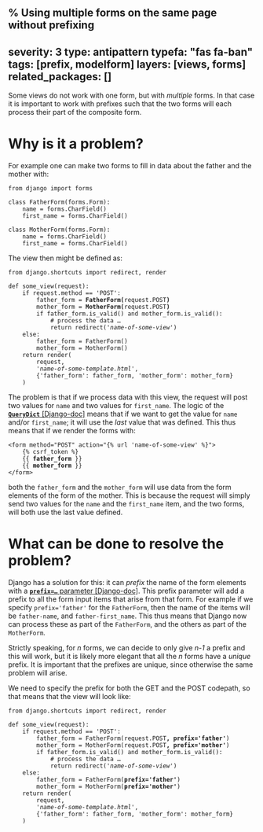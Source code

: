 % Using multiple forms on the same page without prefixing
---
severity: 3
type: antipattern
typefa: "fas fa-ban"
tags: [prefix, modelform]
layers: [views, forms]
related_packages: []
---

Some views do not work with one form, but with *multiple* forms. In that
case it is important to work with prefixes such that the two forms will
each process their part of the composite form.

# Why is it a problem?

For example one can make two forms to fill in data about the father and
the mother with:

```python3
from django import forms

class FatherForm(forms.Form):
    name = forms.CharField()
    first_name = forms.CharField()

class MotherForm(forms.Form):
    name = forms.CharField()
    first_name = forms.CharField()
```

The view then might be defined as:

<pre class="python3"><code>from django.shortcuts import redirect, render

def some_view(request):
    if request.method == 'POST':
        father_form = <b>FatherForm(</b>request.POST<b>)</b>
        mother_form = <b>MotherForm(</b>request.POST<b>)</b>
        if father_form.is_valid() and mother_form.is_valid():
            # process the data &hellip;
            return redirect('<i>name-of-some-view</i>')
    else:
        father_form = FatherForm()
        mother_form = MotherForm()
    return render(
        request,
        '<i>name-of-some-template.html</i>',
        {'father_form': father_form, 'mother_form': mother_form}
    )</code></pre>

The problem is that if we process data with this view, the request
will post two values for `name` and two values for `first_name`. The
logic of the [**`QueryDict`** [Django-doc]](https://docs.djangoproject.com/en/dev/ref/request-response/#django.http.QueryDict)
means that if we want to get the value for `name` and/or `first_name`;
it will use the *last* value that was defined. This thus means that
if we render the forms with:

<pre class="django"><code>&lt;form method=&quot;POST&quot; action=&quot;{% url 'name-of-some-view' %}&quot;&gt;
    {% csrf_token %}
    {{ <b>father_form</b> }}
    {{ <b>mother_form</b> }}
&lt;/form&gt;</code></pre>

both the `father_form` and the `mother_form` will use data from the form elements of the form of the mother.
This is because the request will simply send two values for the `name` and the `first_name` item, and the
two forms, will both use the last value defined.

# What can be done to resolve the problem?

Django has a solution for this: it can *prefix* the name of the form elements with a
[**<code>prefix=&hellip;</code>** parameter [Django-doc]](https://docs.djangoproject.com/en/dev/ref/forms/api/#django.forms.Form.prefix).
This prefix parameter will add a prefix to all the form input items that arise from that
form. For example if we specify `prefix='father'` for the `FatherForm`, then the name
of the items will be `father-name`, and `father-first_name`. This thus means that Django
now can process these as part of the `FatherForm`, and the others as part of the `MotherForm`.

Strictly speaking, for *n* forms, we can decide to only give *n-1* a prefix and this will work,
but it is likely more elegant that all the *n* forms have a *unique* prefix. It is important
that the prefixes are unique, since otherwise the same problem will arise.

We need to specify the prefix for both the GET and the POST codepath, so that means that the
view will look like:

<pre class="python"><code>from django.shortcuts import redirect, render

def some_view(request):
    if request.method == 'POST':
        father_form = FatherForm(request.POST<b>, prefix='father'</b>)
        mother_form = MotherForm(request.POST<b>, prefix='mother'</b>)
        if father_form.is_valid() and mother_form.is_valid():
            # process the data &hellip;
            return redirect('<i>name-of-some-view</i>')
    else:
        father_form = FatherForm(<b>prefix='father'</b>)
        mother_form = MotherForm(<b>prefix='mother'</b>)
    return render(
        request,
        '<i>name-of-some-template.html</i>',
        {'father_form': father_form, 'mother_form': mother_form}
    )</code></pre>
